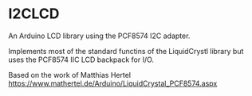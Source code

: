 # I2CLCD
An Arduino LCD library using the PCF8574 I2C adapter.

Implements most of the standard functins of the LiquidCrystl
library but uses the PCF8574 IIC LCD backpack for I/O.

Based on the work of Matthias Hertel
<https://www.mathertel.de/Arduino/LiquidCrystal_PCF8574.aspx>